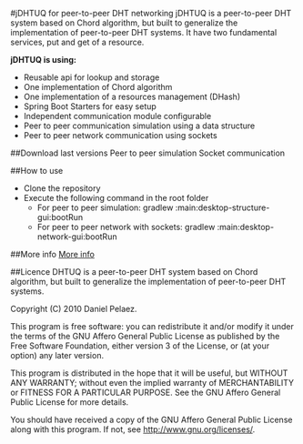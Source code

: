 #jDHTUQ for peer-to-peer DHT networking
jDHTUQ is a peer-to-peer DHT system based on Chord algorithm, but built to generalize the implementation of peer-to-peer DHT systems. It have two fundamental services, put and get of a resource.

**jDHTUQ is using:**
- Reusable api for lookup and storage
- One implementation of Chord algorithm
- One implementation of a resources management (DHash)
- Spring Boot Starters for easy setup
- Independent communication module configurable
- Peer to peer communication simulation using a data structure
- Peer to peer network communication using sockets

##Download last versions
Peer to peer simulation
Socket communication

##How to use
- Clone the repository
- Execute the following command in the root folder
	- For peer to peer simulation: 
	gradlew :main:desktop-structure-gui:bootRun
	- For peer to peer network with sockets: 
	gradlew :main:desktop-network-gui:bootRun

##More info
[More info](Home) 
	
##Licence
DHTUQ is a peer-to-peer DHT system based on Chord algorithm, but built to generalize the implementation of peer-to-peer DHT systems.

Copyright (C) 2010  Daniel Pelaez.

This program is free software: you can redistribute it and/or modify it under the terms of the GNU Affero General Public License as published by the Free Software Foundation, either version 3 of the License, or (at your option) any later version.

This program is distributed in the hope that it will be useful, but WITHOUT ANY WARRANTY; without even the implied warranty of MERCHANTABILITY or FITNESS FOR A PARTICULAR PURPOSE.  See the GNU Affero General Public License for more details.

You should have received a copy of the GNU Affero General Public License along with this program.  If not, see <http://www.gnu.org/licenses/>.



